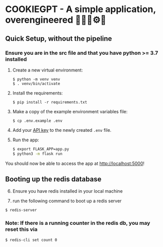 # COOKIEGPT - A simple application, overengineered 👩‍🔧🔧⚙️🚀

## Quick Setup, without the pipeline

### Ensure you are in the src file and that you have python >= 3.7 installed 

1. Create a new virtual environment:

   ```bash/zsh
   $ python -m venv venv
   $ . venv/bin/activate
   ```

2. Install the requirements:

   ```bash/zsh
   $ pip install -r requirements.txt
   ```

3. Make a copy of the example environment variables file:

   ```bash/zsh
   $ cp .env.example .env
   ```

4. Add your [API key](https://beta.openai.com/account/api-keys) to the newly created `.env` file.

5. Run the app:

   ```bash
   $ export FLASK_APP=app.py
   $ python3 -m flask run
   ```

You should now be able to access the app at [http://localhost:5000](http://localhost:5000)!

## Booting up the redis database
6. Ensure you have redis installed in your local machine

7. run the following command to boot up a redis server

```bash
$ redis-server
```

### Note: If there is a running counter in the redis db, you may reset this via
```bash
$ redis-cli set count 0
```

